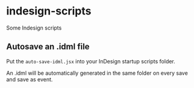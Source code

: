 # indesign-scripts
Some Indesign scripts

## Autosave an .idml file
Put the `auto-save-idml.jsx` into your InDesign startup scripts folder.

An .idml will be automatically generated in the same folder on every save and save as event.
